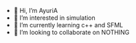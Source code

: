 - 👋 Hi, I’m AyuriA
- 👀 I’m interested in simulation
- 🌱 I’m currently learning c++ and SFML
- 💞️ I’m looking to collaborate on NOTHING


<!---
AyuriA/AyuriA is a ✨ special ✨ repository because its `README.md` (this file) appears on your GitHub profile.
You can click the Preview link to take a look at your changes.
--->
